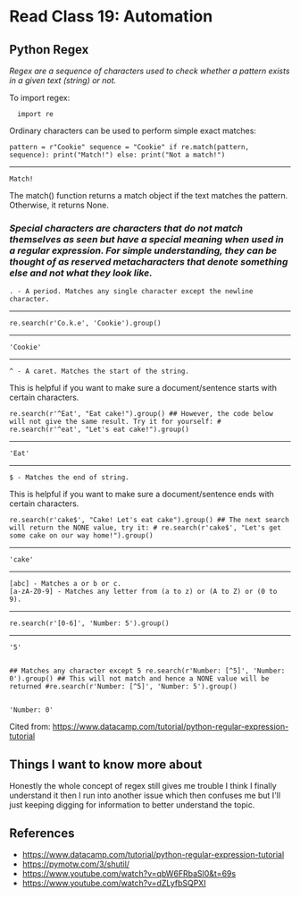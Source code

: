 # Read Class 19: Automation

## Python Regex

*Regex are a sequence of characters used to check whether a pattern exists in a given text (string) or not.*


To import regex:

      import re

Ordinary characters can be used to perform simple exact matches:

    pattern = r"Cookie" sequence = "Cookie" if re.match(pattern, sequence): print("Match!") else: print("Not a match!")


---
    Match!


The match() function returns a match object if the text matches the pattern. Otherwise, it returns None.



### *Special characters are characters that do not match themselves as seen but have a special meaning when used in a regular expression. For simple understanding, they can be thought of as reserved metacharacters that denote something else and not what they look like.*


    . - A period. Matches any single character except the newline character.

---

    re.search(r'Co.k.e', 'Cookie').group()

---

    'Cookie'

---

    ^ - A caret. Matches the start of the string.

This is helpful if you want to make sure a document/sentence starts with certain characters.

    re.search(r'^Eat', "Eat cake!").group() ## However, the code below will not give the same result. Try it for yourself: # re.search(r'^eat', "Let's eat cake!").group()

---

    'Eat'

---

    $ - Matches the end of string.

This is helpful if you want to make sure a document/sentence ends with certain characters.

    re.search(r'cake$', "Cake! Let's eat cake").group() ## The next search will return the NONE value, try it: # re.search(r'cake$', "Let's get some cake on our way home!").group()

---

    'cake'

---

    [abc] - Matches a or b or c.
    [a-zA-Z0-9] - Matches any letter from (a to z) or (A to Z) or (0 to 9).

---

    re.search(r'[0-6]', 'Number: 5').group()

---

    '5'


    ## Matches any character except 5 re.search(r'Number: [^5]', 'Number: 0').group() ## This will not match and hence a NONE value will be returned #re.search(r'Number: [^5]', 'Number: 5').group()


    'Number: 0'


Cited from: https://www.datacamp.com/tutorial/python-regular-expression-tutorial


## Things I want to know more about

Honestly the whole concept of regex still gives me trouble I think I finally understand it then I run into another issue which then confuses me but I'll just keeping digging for information to better understand the topic.

## References
- https://www.datacamp.com/tutorial/python-regular-expression-tutorial
- https://pymotw.com/3/shutil/
- https://www.youtube.com/watch?v=qbW6FRbaSl0&t=69s
- https://www.youtube.com/watch?v=dZLyfbSQPXI
